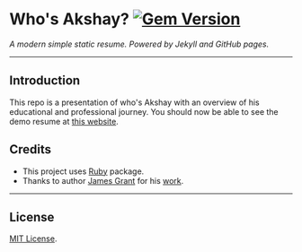 # Who's Akshay? [![Gem Version](https://badge.fury.io/rb/modern-resume-theme.svg)](https://badge.fury.io/rb/modern-resume-theme)

*A modern simple static resume. Powered by Jekyll and GitHub pages.*  

----

## Introduction

This repo is a presentation of who's Akshay with an overview of his educational and professional journey. 
You should now be able to see the demo resume at [this website](https://akshaypatil15.github.io/).

## Credits
- This project uses [Ruby](https://github.com/ruby/ruby) package.
- Thanks to author [James Grant](https://github.com/sproogen/) for his [work](https://github.com/sproogen/modern-resume-theme).

----

## License

[MIT License](https://opensource.org/licenses/MIT).
